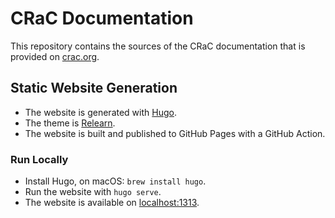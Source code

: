 # CRaC Documentation

This repository contains the sources of the CRaC documentation that is provided on [crac.org](http://crac.org/).

## Static Website Generation

* The website is generated with [Hugo](https://gohugo.io/).
* The theme is [Relearn](https://mcshelby.github.io/hugo-theme-relearn/index.html).
* The website is built and published to GitHub Pages with a GitHub Action.

### Run Locally

* Install Hugo, on macOS: `brew install hugo`.
* Run the website with `hugo serve`.
* The website is available on [localhost:1313](http://localhost:1313/).